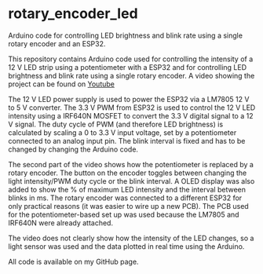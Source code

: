 # rotary_encoder_led
Arduino code for controlling LED brightness and blink rate using a single rotary encoder and an ESP32.

This repository contains Arduino code used for controlling the intensity of a 12 V LED strip using a potentiometer with a ESP32 and for controlling LED brightness and blink rate using a single rotary encoder. A video showing the project can be found on [Youtube](https://youtu.be/zEA_s_bB1kk)

The 12 V LED power supply is used to power the ESP32 via a LM7805 12 V to 5 V  converter.  The 3.3 V PWM from ESP32 is used to control the 12 V  LED intensity using a IRF640N MOSFET to convert the 3.3 V digital signal to a 12 V signal. The duty cycle of PWM (and therefore LED brightness) is calculated by scaling a 0 to 3.3 V input voltage, set by a potentiometer connected to an analog input pin. The blink interval is fixed and has to be changed by changing the Arduino code.

The second part of the video shows how the potentiometer is replaced by a rotary encoder. The button on the encoder toggles between changing the light intensity/PWM duty cycle or the blink interval. A OLED display was also added to show the % of maximum LED intensity and the interval between blinks in ms. The rotary encoder was connected to a different ESP32 for only practical reasons (it was easier to wire up a new PCB). The PCB used for the potentiometer-based set up was used because the LM7805 and IRF640N were already attached. 

The video does not clearly show how the intensity of the LED changes, so a light sensor was used and the data plotted in real time using the Arduino. 

All code is available on my GitHub page.

